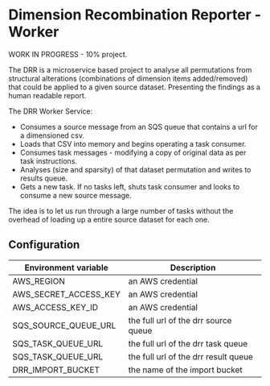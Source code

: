 
# Dimension Recombination Reporter - Worker

WORK IN PROGRESS - 10% project.

The DRR is a microservice based project to analyse all permutations from structural alterations (combinations of dimension items added/removed)
that could be applied to a given source dataset. Presenting the findings as a human readable report.


The DRR Worker Service:

* Consumes a source message from an SQS queue that contains a url for a dimensioned csv.
* Loads that CSV into memory and begins operating a task consumer.
* Consumes task messages - modifying a copy of original data as per task instructions.
* Analyses (size and sparsity) of that dataset permutation and writes to results queue.
* Gets a new task. If no tasks left, shuts task consumer and looks to consume a new source message.

The idea is to let us run through a large number of tasks without the overhead of loading up a entire source dataset for each one.

## Configuration

| Environment variable        |  Description
| --------------------------- |  -----------
| AWS_REGION                  | an AWS credential
| AWS_SECRET_ACCESS_KEY       | an AWS credential
| AWS_ACCESS_KEY_ID           | an AWS credential
| SQS_SOURCE_QUEUE_URL        | the full url of the drr source queue
| SQS_TASK_QUEUE_URL          | the full url of the drr task queue
| SQS_TASK_QUEUE_URL          | the full url of the drr result queue
| DRR_IMPORT_BUCKET           | the name of the import bucket